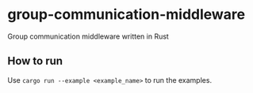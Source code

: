 # group-communication-middleware
Group communication middleware written in Rust

## How to run

Use `cargo run --example <example_name>` to run the examples.
